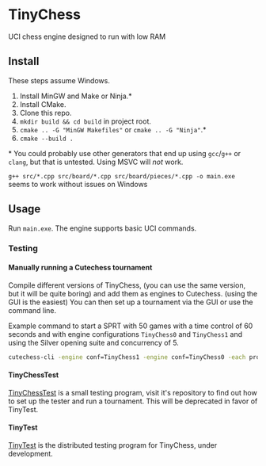 # TinyChess

UCI chess engine designed to run with low RAM

## Install

These steps assume Windows.

1. Install MinGW and Make or Ninja.*
2. Install CMake.
3. Clone this repo.
4. `mkdir build && cd build` in project root.
5. `cmake .. -G "MinGW Makefiles"` or `cmake .. -G "Ninja"`.*
6. `cmake --build .`

\* You could probably use other generators that end up using `gcc`/`g++` or `clang`, but that is untested. Using MSVC
will _not_ work.

`g++ src/*.cpp src/board/*.cpp src/board/pieces/*.cpp -o main.exe` seems to work without issues on Windows

## Usage

Run `main.exe`. The engine supports basic UCI commands.

### Testing

#### Manually running a Cutechess tournament

Compile different versions of TinyChess, (you can use the same version, but it will be quite boring) and add them as
engines to Cutechess. (using the GUI is the easiest) You can then set up a tournament via the GUI or use the command
line.

Example command to start a SPRT with 50 games with a time control of 60 seconds and with engine configurations
`TinyChess0` and `TinyChess1` and using the Silver opening suite and concurrency of 5.

```cmd
cutechess-cli -engine conf=TinyChess1 -engine conf=TinyChess0 -each proto=uci tc=60 timemargin=100 -sprt elo0=0 elo1=5 alpha=0.05 beta=0.05 -games 50 -openings file=Silver_Suite.pgn format=pgn plies=5 -concurrency 5
```

#### TinyChessTest

[TinyChessTest](https://github.com/UnsignedArduino/TinyChessTest) is a small testing program, visit it's repository 
to find out how to set up the tester and run a tournament. This will be deprecated in favor of TinyTest.

#### TinyTest

[TinyTest](https://tinytest.vercel.app/) is the distributed testing program for TinyChess, under development. 
